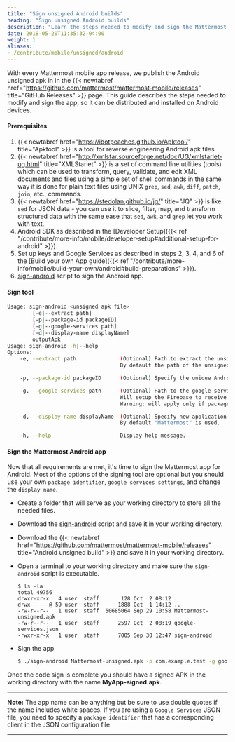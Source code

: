 ```yaml
---
title: "Sign unsigned Android builds"
heading: "Sign unsigned Android builds"
description: "Learn the steps needed to modify and sign the Mattermost mobile app so it can be distributed and installed on Android devices."
date: 2018-05-20T11:35:32-04:00
weight: 1
aliases:
- /contribute/mobile/unsigned/android
---
```


With every Mattermost mobile app release, we publish the Android unsigned apk in in the {{< newtabref href="https://github.com/mattermost/mattermost-mobile/releases" title="GitHub Releases" >}} page. This guide describes the steps needed to modify and sign the app, so it can be distributed and installed on Android devices.

#### Prerequisites

1. {{< newtabref href="https://ibotpeaches.github.io/Apktool/" title="Apktool" >}} is a tool for reverse engineering Android apk files.
2. {{< newtabref href="http://xmlstar.sourceforge.net/doc/UG/xmlstarlet-ug.html" title="XMLStarlet" >}} is a set of command line utilities (tools) which can be used to transform, query, validate, and edit XML documents and files using a simple set of shell commands in the same way it is done for plain text files using UNIX `grep`, `sed`, `awk`, `diff`, `patch`, `join`, etc., commands.
3. {{< newtabref href="https://stedolan.github.io/jq/" title="JQ" >}} is like `sed` for JSON data - you can use it to slice, filter, map, and transform structured data with the same ease that `sed`, `awk`, and `grep` let you work with text.
4. Android SDK as described in the [Developer Setup]({{< ref "/contribute/more-info/mobile/developer-setup#additional-setup-for-android" >}}).
5. Set up keys and Google Services as described in steps 2, 3, 4, and 6 of the [Build your own App guide]({{< ref "/contribute/more-info/mobile/build-your-own/android#build-preparations" >}}).
6. [sign-android](/scripts/sign-android) script to sign the Android app.

#### Sign tool

```bash
Usage: sign-android <unsigned apk file>
		[-e|--extract path]
		[-p|--package-id packageID]
		[-g|--google-services path]
		[-d|--display-name displayName]
		outputApk
Usage: sign-android -h|--help
Options:
	-e, --extract path			    (Optional) Path to extract the unsigned APK file.
                                    By default the path of the unsigned APK is used.

	-p, --package-id packageID		(Optional) Specify the unique Android application ID.

	-g, --google-services path		(Optional) Path to the google-services.json file.
							        Will setup the Firebase to receive Push Notifications.
							        Warning: will apply only if packageID is set.

	-d, --display-name displayName	(Optional) Specify new application display name.
                                    By default "Mattermost" is used.

	-h, --help				        Display help message.
```

#### Sign the Mattermost Android app

Now that all requirements are met, it's time to sign the Mattermost app for Android. Most of the options of the signing tool are optional but you should use your own `package identifier`, `google services settings`, and change the `display name`.

* Create a folder that will serve as your working directory to store all the needed files.
* Download the [sign-android](/scripts/sign-android) script and save it in your working directory.
* Download the {{< newtabref href="https://github.com/mattermost/mattermost-mobile/releases" title="Android unsigned build" >}} and save it in your working directory.
* Open a terminal to your working directory and make sure the `sign-android` script is executable.

    ```
    $ ls -la
    total 49756
    drwxr-xr-x   4 user  staff       128 Oct  2 08:12 .
    drwx------@ 59 user  staff      1888 Oct  1 14:12 ..
    -rw-r--r--   1 user  staff  50685064 Sep 29 10:58 Mattermost-unsigned.apk
    -rw-r--r--   1 user  staff      2597 Oct  2 08:19 google-services.json
    -rwxr-xr-x   1 user  staff      7005 Sep 30 12:47 sign-android
    ```

* Sign the app

    ```bash
    $ ./sign-android Mattermost-unsigned.apk -p com.example.test -g google-services.json -d "My App" MyApp-signed.apk
    ```

Once the code sign is complete you should have a signed APK in the working directory with the name **MyApp-signed.apk**.

---
**Note:**
The app name can be anything but be sure to use double quotes if the name includes white spaces. If you are using a `Google Services` JSON file, you need to specify a `package identifier` that has a corresponding client in the JSON configuration file.

---
